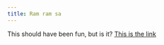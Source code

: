 ```yaml
---
title: Ram ram sa
---
```


This should have been fun, but is it? [This is the link](https://advik.uk/)
